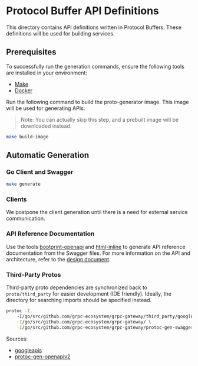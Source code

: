# Protocol Buffer API Definitions

This directory contains API definitions written in Protocol Buffers. These definitions will be used for building services.

## Prerequisites

To successfully run the generation commands, ensure the following tools are installed in your environment:

- [Make](https://man7.org/linux/man-pages/man1/make.1.html)
- [Docker](https://www.docker.com/)

Run the following command to build the proto-generator image. This image will be used for generating APIs:

> Note: You can actually skip this step, and a prebuilt image will be downloaded instead.

```bash
make build-image
```

## Automatic Generation

### Go Client and Swagger

```bash
make generate
```

### Clients

We postpone the client generation until there is a need for external service communication.

### API Reference Documentation

Use the tools [bootprint-openapi](https://github.com/bootprint/bootprint-monorepo/tree/master/packages/bootprint-openapi) and [html-inline](https://github.com/substack/html-inline) to generate API reference documentation from the Swagger files. For more information on the API and architecture, refer to the [design document](../docs/design/protobuf-grpc-service.md).

### Third-Party Protos

Third-party proto dependencies are synchronized back to `proto/third_party` for easier development (IDE friendly). Ideally, the directory for searching imports should be specified instead.

```bash
protoc -I.
    -I/go/src/github.com/grpc-ecosystem/grpc-gateway/third_party/googleapis \
    -I/go/src/github.com/grpc-ecosystem/grpc-gateway/ \
    -I/go/src/github.com/grpc-ecosystem/grpc-gateway/protoc-gen-swagger/options/ \
```

Sources:

- [googleapis](https://github.com/googleapis/googleapis/tree/master/google/api)
- [protoc-gen-openapiv2](https://github.com/grpc-ecosystem/grpc-gateway/tree/master/protoc-gen-openapiv2/options)
